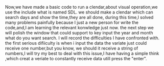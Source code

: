 Now,we have made a basic code to run a clendar,about visual operation,we use the include what is named SDL.
we should make a clendar which can search days and show the time,they are all done, during this time,I solved many problems painfully because I just a new person for write the code,and,I am learning the relevant konwledge just now.
the next step we will polish the window that could support to key input the year and month what do you want search. I will record the difficulties I have confronted with. the first serious difiiculty is  when i input the data the variate
just could receive one number,but you know, we should it receive a  string of numbers,I will try my best to deal with this issue,I have having a simple think ,which creat a veriate to constantly receive data utill press the "enter".  
